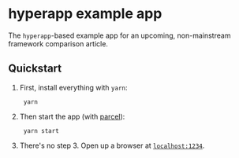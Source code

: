 # hyperapp example app

The `hyperapp`-based example app for an upcoming, non-mainstream framework comparison article.

## Quickstart

1) First, install everything with `yarn`:

        yarn

2) Then start the app (with [parcel](https://parceljs.org/)):

        yarn start

3) There's no step 3. Open up a browser at [`localhost:1234`](http://localhost:1234).
